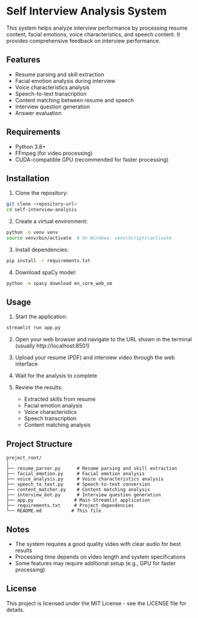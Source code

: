 # Self Interview Analysis System

This system helps analyze interview performance by processing resume content, facial emotions, voice characteristics, and speech content. It provides comprehensive feedback on interview performance.

## Features

- Resume parsing and skill extraction
- Facial emotion analysis during interview
- Voice characteristics analysis
- Speech-to-text transcription
- Content matching between resume and speech
- Interview question generation
- Answer evaluation

## Requirements

- Python 3.8+
- FFmpeg (for video processing)
- CUDA-compatible GPU (recommended for faster processing)

## Installation

1. Clone the repository:
```bash
git clone <repository-url>
cd self-interview-analysis
```

2. Create a virtual environment:
```bash
python -m venv venv
source venv/bin/activate  # On Windows: venv\Scripts\activate
```

3. Install dependencies:
```bash
pip install -r requirements.txt
```

4. Download spaCy model:
```bash
python -m spacy download en_core_web_sm
```

## Usage

1. Start the application:
```bash
streamlit run app.py
```

2. Open your web browser and navigate to the URL shown in the terminal (usually http://localhost:8501)

3. Upload your resume (PDF) and interview video through the web interface

4. Wait for the analysis to complete

5. Review the results:
   - Extracted skills from resume
   - Facial emotion analysis
   - Voice characteristics
   - Speech transcription
   - Content matching analysis

## Project Structure

```
project_root/
│
├── resume_parser.py      # Resume parsing and skill extraction
├── facial_emotion.py     # Facial emotion analysis
├── voice_analysis.py     # Voice characteristics analysis
├── speech_to_text.py     # Speech-to-text conversion
├── content_matcher.py    # Content matching analysis
├── interview_bot.py      # Interview question generation
├── app.py               # Main Streamlit application
├── requirements.txt     # Project dependencies
└── README.md           # This file
```

## Notes

- The system requires a good quality video with clear audio for best results
- Processing time depends on video length and system specifications
- Some features may require additional setup (e.g., GPU for faster processing)

## License

This project is licensed under the MIT License - see the LICENSE file for details. 